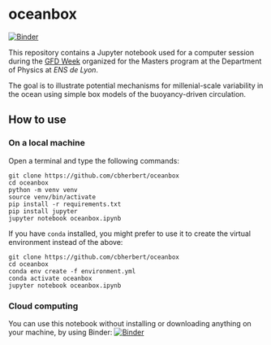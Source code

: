 # oceanbox

[![Binder](https://mybinder.org/badge_logo.svg)](https://mybinder.org/v2/gh/cbherbert/oceanbox/HEAD)

This repository contains a Jupyter notebook used for a computer session during the [GFD Week](https://geoflows2023.sciencesconf.org) organized for the Masters program at the Department of Physics at *ENS de Lyon*.

The goal is to illustrate potential mechanisms for millenial-scale variability in the ocean using simple box models of the buoyancy-driven circulation.

## How to use

### On a local machine

Open a terminal and type the following commands:

```
git clone https://github.com/cbherbert/oceanbox
cd oceanbox
python -m venv venv
source venv/bin/activate
pip install -r requirements.txt
pip install jupyter
jupyter notebook oceanbox.ipynb
```

If you have `conda` installed, you might prefer to use it to create the virtual environment instead of the above:

```
git clone https://github.com/cbherbert/oceanbox
cd oceanbox
conda env create -f environment.yml
conda activate oceanbox
jupyter notebook oceanbox.ipynb
```

### Cloud computing

You can use this notebook without installing or downloading anything on your machine, by using Binder: [![Binder](https://mybinder.org/badge_logo.svg)](https://mybinder.org/v2/gh/cbherbert/oceanbox/HEAD)
